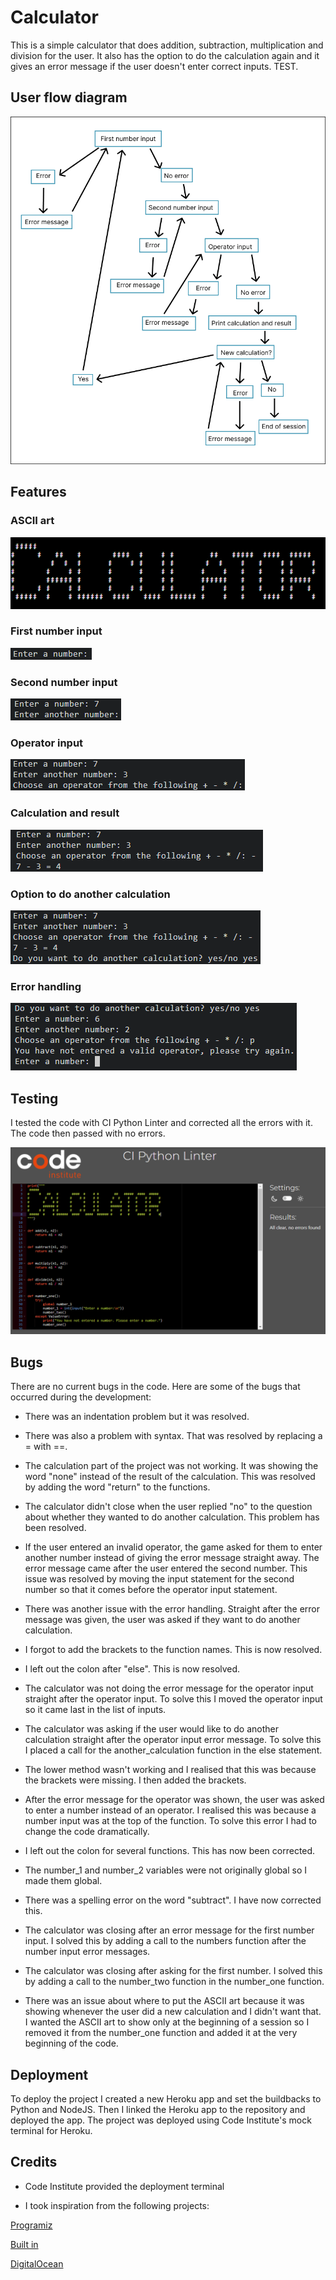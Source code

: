 # Calculator

This is a simple calculator that does addition, subtraction, multiplication and division for the user. It also has the option to do the calculation again and it gives an error message if the user doesn't enter correct inputs. TEST.

## User flow diagram

![User flow diagram](images/diagram.png)

## Features

### ASCII art

![ASCII art](images/art.png)

### First number input

![First number input](images/first_number.png)

### Second number input

![Second number input](images/second_number.png)

### Operator input

![Operator input](images/operator.png)

### Calculation and result

![Calculation and result](images/calculation.png)

### Option to do another calculation

![Question](images/question.png)

### Error handling

![Error handling](images/error.png)

## Testing

I tested the code with CI Python Linter and corrected all the errors with it. The code then passed with no errors. 

![Test result](images/result.png)

## Bugs

There are no current bugs in the code. Here are some of the bugs that occurred during the development:

- There was an indentation problem but it was resolved.

- There was also a problem with syntax. That was resolved by replacing a = with ==.

- The calculation part of the project was not working. It was showing the word "none" instead of the result of the calculation. This was resolved by adding the word "return" to the functions.

- The calculator didn't close when the user replied "no" to the question about whether they wanted to do another calculation. This problem has been resolved.

- If the user entered an invalid operator, the game asked for them to enter another number instead of giving the error message straight away. The error message came after the user entered the second number. This issue was resolved by moving the input statement for the second number so that it comes before the operator input statement. 

- There was another issue with the error handling. Straight after the error message was given, the user was asked if they want to do another calculation.

- I forgot to add the brackets to the function names. This is now resolved.

- I left out the colon after "else". This is now resolved.

- The calculator was not doing the error message for the operator input straight after the operator input. To solve this I moved the operator input so it came last in the list of inputs.

- The calculator was asking if the user would like to do another calculation straight after the operator input error message. To solve this I placed a call for the another_calculation function in the else statement.

- The lower method wasn't working and I realised that this was because the brackets were missing. I then added the brackets.

- After the error message for the operator was shown, the user was asked to enter a number instead of an operator. I realised this was because a number input was at the top of the function. To solve this error I had to change the code dramatically.

- I left out the colon for several functions. This has now been corrected.

- The number_1 and number_2 variables were not originally global so I made them global.

- There was a spelling error on the word "subtract". I have now corrected this.

- The calculator was closing after an error message for the first number input. I solved this by adding a call to the numbers function after the number input error messages.

- The calculator was closing after asking for the first number. I solved this by adding a call to the number_two function in the number_one function.

- There was an issue about where to put the ASCII art because it was showing whenever the user did a new calculation and I didn't want that. I wanted the ASCII art to show only at the beginning of a session so I removed it from the number_one function and added it at the very beginning of the code.

## Deployment

To deploy the project I created a new Heroku app and set the buildbacks to Python and NodeJS. Then I linked the Heroku app to the repository and deployed the app. The project was deployed using Code Institute's mock terminal for Heroku.

## Credits

- Code Institute provided the deployment terminal

- I took inspiration from the following projects:

[Programiz](https://www.programiz.com/python-programming/examples/calculator)

[Built in](https://builtin.com/software-engineering-perspectives/python-calculator)

[DigitalOcean](https://www.digitalocean.com/community/tutorials/how-to-make-a-calculator-program-in-python-3)
